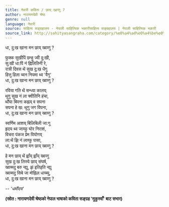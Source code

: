 ```yaml
---
title: नेवारी कविता / छाय् ख्वय्गु ?
author: नारायणदेवी श्रेष्ठ
genre: null
language: नेवारी
source: साहित्य सङ्ग्रहालय - नेपाली साहित्यिक भकारीसाहित्य सङ्ग्रहालय | नेपाली साहित्यिक भकारी
source_link: http://sahityasangraha.com/category/%e0%a4%ad%e0%a4%be%e0%a4%b7%e0%a4%be-%e0%a4%ad%e0%a4%be%e0%a4%b7%e0%a5%80-%e0%a4%b8%e0%a4%be%e0%a4%b9%e0%a4%bf%e0%a4%a4%e0%a5%8d%e0%a4%af/%e0%a4%a8%e0%a5%87%e0%a4%b5%e0%a4%be%e0%a4%b0%e0%a5%80-%e0%a4%b0%e0%a4%9a%e0%a4%a8%e0%a4%be/
---
```


धा, दु:ख खाना मन छाय् ख्वय्गु ?

फुक्क सुखीपिं छन्हु ज्वी दु:खी,  
सु:खी धा:पिं नं ह्निलितिनी रे,  
रात्री दिवस थें सुख दु:ख धैगु  
हित्तु हिला च्वन नियमा थ्व 'वैगु'  
धा, दु:ख खाना मन छाय् ख्वय्गु ?

रविया गति थें सन्ध्या कालय्  
थुगु सुख नं ला फ्वीतिनि हंचा,  
थौंया बिपना कह्नय् व सपना  
सपना हे ख: थुगु जग विपना,  
धा, दु:ख खाना मन छाय् ख्वय्गु ?

स्वर्णिम आशय् बिलिबिली जा:गु  
हृदय थ्व जाय्फु घोर निराशं,  
विचरा पंकज प्रेम वियोगय्  
ला:थें झि नं लाय्फु पासा,  
धा, दु:ख खाना मन छाय् ख्वय्गु ?

हे मन छाय् थें ह्वाँय् ह्वाँय् ख्वय्गु  
सुख दु:ख लिस्ये छाय् संघर्ष,  
ख्वय्मदु बरु न्ह्यु, झं इतिइति न्ह्यु  
ख्वय्मदु सिबे जा मोह्निल धाय्ब्यु,  
धा, दु:ख खाना मन छाय् ख्वय्गु ?

*-- 'धर्मोदय'*

**(स्रोत : नारायणदेवी श्रेष्ठको नेपाल भाषाको कविता सङ्ग्रह 'मुकुस्वाँ' बाट सभार)**
